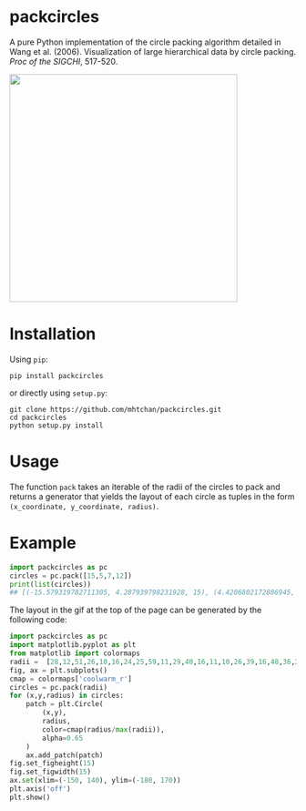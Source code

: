 # packcircles
A pure Python implementation of the circle packing algorithm detailed in Wang et al. (2006). Visualization of large hierarchical data by circle packing. *Proc of the SIGCHI*, 517-520.

<img src="https://raw.githubusercontent.com/mhtchan/packcircles/master/images/packing.gif" width="400" height="400">

# Installation
Using `pip`:
```
pip install packcircles
```
or directly using `setup.py`:
```
git clone https://github.com/mhtchan/packcircles.git
cd packcircles
python setup.py install
```

# Usage
The function `pack` takes an iterable of the radii of the circles to pack and returns a generator that yields the layout of each circle as tuples in the form `(x_coordinate, y_coordinate, radius)`.

# Example
```python
import packcircles as pc
circles = pc.pack([15,5,7,12])
print(list(circles))
## [(-15.579319782711305, 4.287939798231928, 15), (4.4206802172886945, 4.287939798231928, 5), (2.9206802172886945, -7.6179411015587295, 7), (20.647637933172685, -0.7801804930509242, 12)]
```

The layout in the gif at the top of the page can be generated by the following code:
```python
import packcircles as pc
import matplotlib.pyplot as plt
from matplotlib import colormaps
radii =  [28,12,51,26,10,16,24,25,59,11,29,40,16,11,10,26,39,16,48,36,28]
fig, ax = plt.subplots()
cmap = colormaps['coolwarm_r']
circles = pc.pack(radii)
for (x,y,radius) in circles:
    patch = plt.Circle(
        (x,y),
        radius,
        color=cmap(radius/max(radii)),
        alpha=0.65
    )
    ax.add_patch(patch)
fig.set_figheight(15)
fig.set_figwidth(15)
ax.set(xlim=(-150, 140), ylim=(-180, 170))
plt.axis('off')
plt.show()
```
